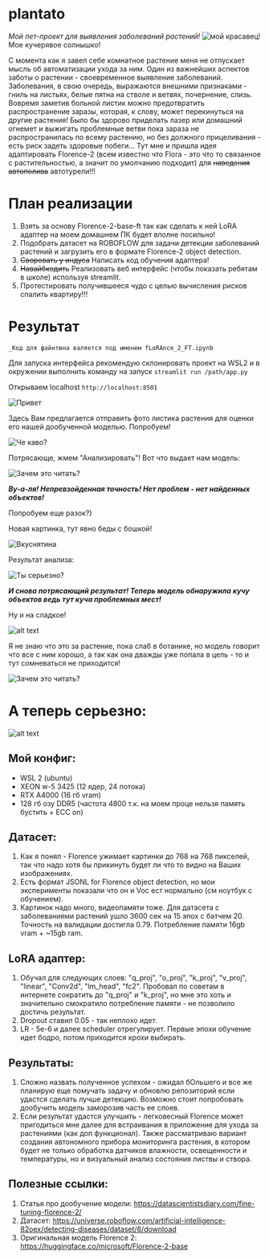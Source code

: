 # plantato
*Мой пет-проект для выявления заболеваний растений!*
![мой красавец!](img/image.png)
Мое кучерявое солнышко!

С момента как я завел себе комнатное растение меня не отпускает мысль об автоматизации ухода за ним. Один из важнейших аспектов заботы о растении - своевременное выявление заболеваний. Заболевания, в свою очередь, выражаются внешними признаками - гниль на листьях, белые пятна на стволе и ветвях, почернение, слизь. Вовремя заметив больной листик можно предотвратить распространение заразы, которая, к слову, может перекинуться на другие растения! Было бы здорово приделать лазер или домашний огнемет и выжигать проблемные ветви пока зараза не распространилась по всему растению, но без должного прицеливания - есть риск задеть здоровые побеги... Тут мне и пришла идея адаптировать Florence-2 (всем известно что Flora - это что то связанное с растительностью, а значит по умолчанию подходит) для ~~наведения автополива~~ автотурели!!!

# План реализации

1. Взять за основу Florence-2-base-ft так как сделать к ней LoRA адаптер на моем домашнем ПК будет вполне посильно!
2. Подобрать датасет на ROBOFLOW для задачи детекции заболеваний растений и загрузить его в формате Florence-2 object detection.
3. ~~Своровать у индуса~~ Написать код обучения адаптера!
4. ~~Навайбкодить~~  Реализовать веб интерфейс (чтобы показать ребятам в школе) используя streamlit.
5. Протестировать получившееся чудо с целью вычисления рисков спалить квартиру!!!

# Результат
    _Код для файнтюна валяется под именем fLoRAnce_2_FT.ipynb

Для запуска интерфейса рекомендую склонировать проект на WSL2 и в окружении выполнить команду на запуск ```streamlit run /path/app.py```

Открываем localhost ```http://localhost:8501```

![Привет](img/interface1.png)

Здесь Вам предлагается отправить фото листика растения для оценки его нашей дообученной моделью. Попробуем!

![Че каво?](img/interface2.png)

Потрясающе, жмем "Анализировать"! Вот что выдает нам модель:

![Зачем это читать?](img/interface3.png)

***Ву-а-ля! Непревзойденная точность! Нет проблем - нет найденных объектов!***

Попробуем еще разок?)

Новая картинка, тут явно беды с бошкой!

![Вкуснятина](img/interface6.png)

Результат анализа:

![Ты серьезно?](img/interface5.png)

***И снова потрясающий результат! Теперь модель обнаружила кучу объектов ведь тут куча проблемных мест!***

Ну и на сладкое!

![alt text](img/interface4.png)

Я не знаю что это за растение, пока слаб в ботанике, но модель говорит что все с ним хорошо, а так как она дважды уже попала в цель - то и тут сомневаться не приходится!

![Зачем это читать?](img/interface3.png)

# А теперь серьезно:

![alt text](img/serjezno.png)

## Мой конфиг:

- WSL 2 (ubuntu)
- XEON w-5 3425 (12 ядер, 24 потока)
- RTX A4000 (16 гб vram)
- 128 гб озу DDR5 (частота 4800 т.к. на моем проце нельзя память бустить + ECC on)


## Датасет:

1. Как я понял - Florence ужимает картинки до 768 на 768 пикселей, так что надо хотя бы прикинуть будет ли что то видно на Ваших изображениях. 
2. Есть формат JSONL for Florence object detection, но мои эксперименты показали что он и Voc ест нормально (см ноутбук с обучением).
3. Картинок надо много, видеопамяти тоже. Для датасета с заболеваниями растений ушло 3600 сек на 15 эпох с батчем 20. Точность на валидации достигла 0.79. Потребление памяти 16gb vram + ~15gb ram.

## LoRA адаптер:

1. Обучал для следующих слоев: "q_proj", "o_proj", "k_proj", "v_proj", "linear", "Conv2d", "lm_head", "fc2". Пробовал по советам в интернете сократить до "q_proj" и "k_proj", но мне это хоть и значительно смократило потребление памяти - не позволило достичь результат.
2. Dropout ставил 0.05 - так неплохо идет.
3. LR - 5e-6 и далее scheduler отрегулирует. Первые эпохи обучение идет бодро, потом приходится крохи выбирать.

## Результаты:

1. Сложно назвать полученное успехом - ожидал бОльшего и все же планирую еще помучать задачу и обновлю репозиторий если удастся сделать лучше детекцию. Возможно стоит попробовать дообучить модель заморозив часть ее слоев.
2. Если результат удастся улучшить - легковесный Florence может пригодиться мне далее для встраивания в приложение для ухода за растениями (как доп функционал). Также рассматриваю вариант создания автономного прибора мониторинга растения, в котором будет не только обработка датчиков влажности, освещенности и температуры, но и визуальный анализ состояния листвы и створа.

## Полезные ссылки:
1. Статья про дообучение модели: https://datascientistsdiary.com/fine-tuning-florence-2/
2. Датасет: https://universe.roboflow.com/artificial-intelligence-82oex/detecting-diseases/dataset/6/download
3. Оригинальная модель Florence 2: https://huggingface.co/microsoft/Florence-2-base
